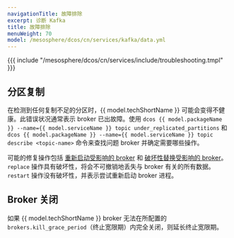 ```yaml
---
navigationTitle: 故障排除
excerpt: 诊断 Kafka
title: 故障排除
menuWeight: 70
model: /mesosphere/dcos/cn/services/kafka/data.yml
---
```


{{{ include "/mesosphere/dcos/cn/services/include/troubleshooting.tmpl" }}}

## 分区复制

在检测到任何复制不足的分区时，{{ model.techShortName }} 可能会变得不健康。此错误状况通常表示 broker 已出故障。使用 `dcos {{ model.packageName }} --name={{ model.serviceName }} topic under_replicated_partitions` 和 `dcos {{ model.packageName }} --name={{ model.serviceName }} topic describe <topic-name>` 命令来查找问题 broker 并确定需要哪些操作。

可能的修复操作包括 [重新启动受影响的 broker](#restart-a-node) 和 [破坏性替换受影响的 broker](#replacing-a-permanently-failed-node)。`replace` 操作具有破坏性，将会不可撤销地丢失与 broker 有关的所有数据。 `restart` 操作没有破坏性，并表示尝试重新启动 broker 进程。


## Broker 关闭

如果 {{ model.techShortName }} broker 无法在所配置的
`brokers.kill_grace_period`（终止宽限期）内完全关闭，则延长终止宽限期。

